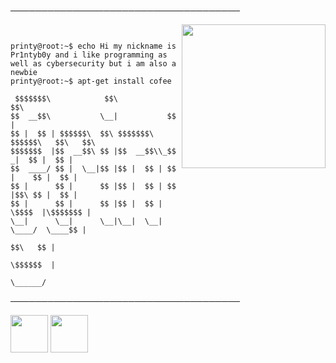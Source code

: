 ─────────────────────────────────────
</p>

<img align='right' src="https://media.tenor.com/images/dad77f1452951f4cf586395209598978/tenor.gif" width="230">


```


printy@root:~$ echo Hi my nickname is Pr1ntyb0y and i like programming as well as cybersecurity but i am also a newbie
printy@root:~$ apt-get install cofee
 
 $$$$$$$\            $$\            $$\               
$$  __$$\           \__|           $$ |              
$$ |  $$ | $$$$$$\  $$\ $$$$$$$\ $$$$$$\   $$\   $$\ 
$$$$$$$  |$$  __$$\ $$ |$$  __$$\\_$$  _|  $$ |  $$ |
$$  ____/ $$ |  \__|$$ |$$ |  $$ | $$ |    $$ |  $$ |
$$ |      $$ |      $$ |$$ |  $$ | $$ |$$\ $$ |  $$ |
$$ |      $$ |      $$ |$$ |  $$ | \$$$$  |\$$$$$$$ |
\__|      \__|      \__|\__|  \__|  \____/  \____$$ |
                                           $$\   $$ |
                                           \$$$$$$  |
                                            \______/ 
```

─────────────────────────────────────

<a href="https://discord.gg/jdbnMCdzBf"><img src="https://upload.wikimedia.org/wikipedia/fr/thumb/0/05/Discord.svg/1200px-Discord.svg.png" width="60"></a> <a
href="https://twitter.com/espadash64"><img src="http://assets.stickpng.com/images/580b57fcd9996e24bc43c53e.png" width="60"></a>

